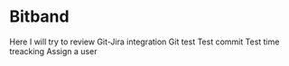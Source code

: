 # Bitband
Here I will try to review Git-Jira integration
Git test
Test commit
Test time treacking
Assign a user
